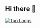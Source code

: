 ## Hi there 👋

[![Top Langs](https://github-readme-stats.vercel.app/api/top-langs/?username=anuraghazra)](https://github.com/Ristova123)
<!--
**Ristova123/Ristova123** is a ✨ _special_ ✨ repository because its `README.md` (this file) appears on your GitHub profile.

Here are some ideas to get you started:

- 🔭 I’m currently working on ...
- 🌱 I’m currently learning ...
- 👯 I’m looking to collaborate on ...
- 🤔 I’m looking for help with ...
- 💬 Ask me about ...
- 📫 How to reach me: ...
- 😄 Pronouns: ...
- ⚡ Fun fact: ...
-->
